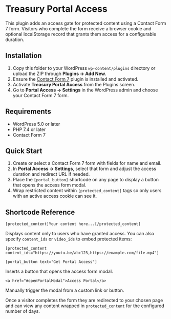 # Treasury Portal Access

This plugin adds an access gate for protected content using a Contact Form 7 form. Visitors who complete the form receive a browser cookie and optional localStorage record that grants them access for a configurable duration.

## Installation

1. Copy this folder to your WordPress `wp-content/plugins` directory or upload the ZIP through **Plugins → Add New**.
2. Ensure the [Contact Form 7](https://wordpress.org/plugins/contact-form-7/) plugin is installed and activated.
3. Activate **Treasury Portal Access** from the Plugins screen.
4. Go to **Portal Access → Settings** in the WordPress admin and choose your Contact Form 7 form.

## Requirements

- WordPress 5.0 or later
- PHP 7.4 or later
- Contact Form 7

## Quick Start

1. Create or select a Contact Form 7 form with fields for name and email.
2. In **Portal Access → Settings**, select that form and adjust the access duration and redirect URL if needed.
3. Place the `[portal_button]` shortcode on any page to display a button that opens the access form modal.
4. Wrap restricted content within `[protected_content]` tags so only users with an active access cookie can see it.

## Shortcode Reference

```
[protected_content]Your content here...[/protected_content]
```
Displays content only to users who have granted access. You can also specify `content_ids` or `video_ids` to embed protected items:

```
[protected_content content_ids="https://youtu.be/abc123,https://example.com/file.mp4"]
```

```
[portal_button text="Get Portal Access"]
```
Inserts a button that opens the access form modal.

```
<a href="#openPortalModal">Access Portal</a>
```
Manually trigger the modal from a custom link or button.

Once a visitor completes the form they are redirected to your chosen page and can view any content wrapped in `protected_content` for the configured number of days.
